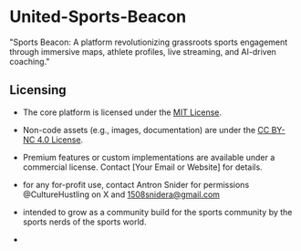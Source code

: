 # United-Sports-Beacon
"Sports Beacon: A platform revolutionizing grassroots sports engagement through immersive maps, athlete profiles, live streaming, and AI-driven coaching."
## Licensing
- The core platform is licensed under the [MIT License](./LICENSE).
- Non-code assets (e.g., images, documentation) are under the [CC BY-NC 4.0 License](https://creativecommons.org/licenses/by-nc/4.0/).
- Premium features or custom implementations are available under a commercial license. Contact [Your Email or Website] for details.
- for any for-profit use, contact Antron Snider for permissions @CultureHustling on X and 1508snidera@gmail.com 
- intended to grow as a community build for the sports community by the sports nerds of the sports world.

- 
